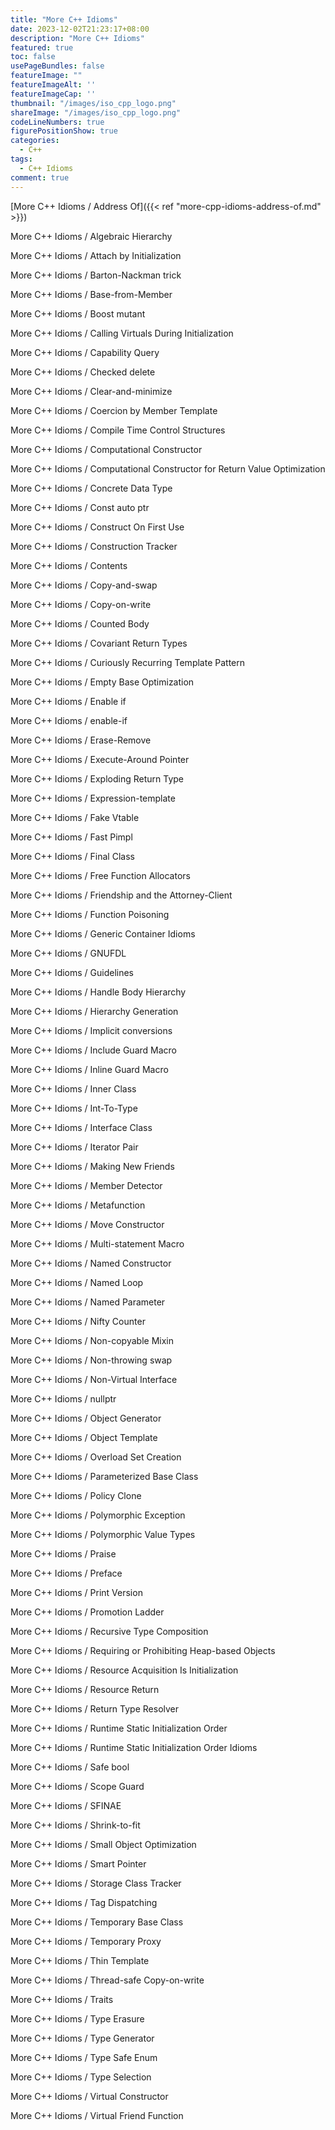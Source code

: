 ```yaml
---
title: "More C++ Idioms"
date: 2023-12-02T21:23:17+08:00
description: "More C++ Idioms"
featured: true
toc: false
usePageBundles: false
featureImage: ""
featureImageAlt: ''
featureImageCap: ''
thumbnail: "/images/iso_cpp_logo.png"
shareImage: "/images/iso_cpp_logo.png"
codeLineNumbers: true
figurePositionShow: true
categories:
  - C++
tags:
  - C++ Idioms
comment: true
---
```


[More C++ Idioms / Address Of]({{< ref "more-cpp-idioms-address-of.md" >}})

More C++ Idioms / Algebraic Hierarchy

More C++ Idioms / Attach by Initialization

More C++ Idioms / Barton-Nackman trick

More C++ Idioms / Base-from-Member

More C++ Idioms / Boost mutant

More C++ Idioms / Calling Virtuals During Initialization

More C++ Idioms / Capability Query

More C++ Idioms / Checked delete

More C++ Idioms / Clear-and-minimize

More C++ Idioms / Coercion by Member Template

More C++ Idioms / Compile Time Control Structures

More C++ Idioms / Computational Constructor

More C++ Idioms / Computational Constructor for Return Value Optimization

More C++ Idioms / Concrete Data Type

More C++ Idioms / Const auto ptr

More C++ Idioms / Construct On First Use

More C++ Idioms / Construction Tracker

More C++ Idioms / Contents

More C++ Idioms / Copy-and-swap

More C++ Idioms / Copy-on-write

More C++ Idioms / Counted Body

More C++ Idioms / Covariant Return Types

More C++ Idioms / Curiously Recurring Template Pattern

More C++ Idioms / Empty Base Optimization

More C++ Idioms / Enable if

More C++ Idioms / enable-if

More C++ Idioms / Erase-Remove

More C++ Idioms / Execute-Around Pointer

More C++ Idioms / Exploding Return Type

More C++ Idioms / Expression-template

More C++ Idioms / Fake Vtable

More C++ Idioms / Fast Pimpl

More C++ Idioms / Final Class

More C++ Idioms / Free Function Allocators

More C++ Idioms / Friendship and the Attorney-Client

More C++ Idioms / Function Poisoning

More C++ Idioms / Generic Container Idioms

More C++ Idioms / GNUFDL

More C++ Idioms / Guidelines

More C++ Idioms / Handle Body Hierarchy

More C++ Idioms / Hierarchy Generation

More C++ Idioms / Implicit conversions

More C++ Idioms / Include Guard Macro

More C++ Idioms / Inline Guard Macro

More C++ Idioms / Inner Class

More C++ Idioms / Int-To-Type

More C++ Idioms / Interface Class

More C++ Idioms / Iterator Pair

More C++ Idioms / Making New Friends

More C++ Idioms / Member Detector

More C++ Idioms / Metafunction

More C++ Idioms / Move Constructor

More C++ Idioms / Multi-statement Macro

More C++ Idioms / Named Constructor

More C++ Idioms / Named Loop

More C++ Idioms / Named Parameter

More C++ Idioms / Nifty Counter

More C++ Idioms / Non-copyable Mixin

More C++ Idioms / Non-throwing swap

More C++ Idioms / Non-Virtual Interface

More C++ Idioms / nullptr

More C++ Idioms / Object Generator

More C++ Idioms / Object Template

More C++ Idioms / Overload Set Creation

More C++ Idioms / Parameterized Base Class

More C++ Idioms / Policy Clone

More C++ Idioms / Polymorphic Exception

More C++ Idioms / Polymorphic Value Types

More C++ Idioms / Praise

More C++ Idioms / Preface

More C++ Idioms / Print Version

More C++ Idioms / Promotion Ladder

More C++ Idioms / Recursive Type Composition

More C++ Idioms / Requiring or Prohibiting Heap-based Objects

More C++ Idioms / Resource Acquisition Is Initialization

More C++ Idioms / Resource Return

More C++ Idioms / Return Type Resolver

More C++ Idioms / Runtime Static Initialization Order

More C++ Idioms / Runtime Static Initialization Order Idioms

More C++ Idioms / Safe bool

More C++ Idioms / Scope Guard

More C++ Idioms / SFINAE

More C++ Idioms / Shrink-to-fit

More C++ Idioms / Small Object Optimization

More C++ Idioms / Smart Pointer

More C++ Idioms / Storage Class Tracker

More C++ Idioms / Tag Dispatching

More C++ Idioms / Temporary Base Class

More C++ Idioms / Temporary Proxy

More C++ Idioms / Thin Template

More C++ Idioms / Thread-safe Copy-on-write

More C++ Idioms / Traits

More C++ Idioms / Type Erasure

More C++ Idioms / Type Generator

More C++ Idioms / Type Safe Enum

More C++ Idioms / Type Selection

More C++ Idioms / Virtual Constructor

More C++ Idioms / Virtual Friend Function
